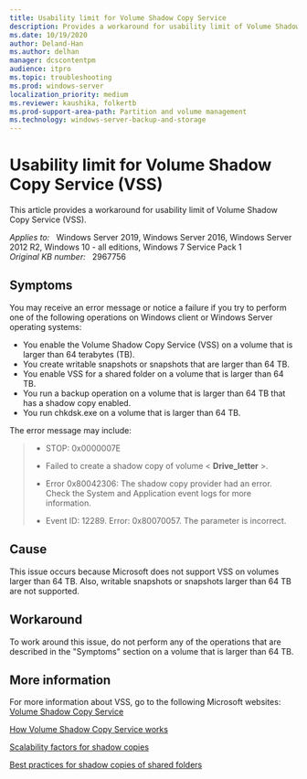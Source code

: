 ```yaml
---
title: Usability limit for Volume Shadow Copy Service
description: Provides a workaround for usability limit of Volume Shadow Copy Service (VSS).
ms.date: 10/19/2020
author: Deland-Han
ms.author: delhan 
manager: dcscontentpm
audience: itpro
ms.topic: troubleshooting
ms.prod: windows-server
localization_priority: medium
ms.reviewer: kaushika, folkertb
ms.prod-support-area-path: Partition and volume management
ms.technology: windows-server-backup-and-storage
---
```

# Usability limit for Volume Shadow Copy Service (VSS)

This article provides a workaround for usability limit of Volume Shadow Copy Service (VSS).

_Applies to:_ &nbsp; Windows Server 2019, Windows Server 2016, Windows Server 2012 R2, Windows 10 - all editions, Windows 7 Service Pack 1  
_Original KB number:_ &nbsp; 2967756

## Symptoms

You may receive an error message or notice a failure if you try to perform one of the following operations on Windows client or Windows Server operating systems:  

- You enable the Volume Shadow Copy Service (VSS) on a volume that is larger than 64 terabytes (TB).
- You create writable snapshots or snapshots that are larger than 64 TB.
- You enable VSS for a shared folder on a volume that is larger than 64 TB.
- You run a backup operation on a volume that is larger than 64 TB that has a shadow copy enabled.
- You run chkdsk.exe on a volume that is larger than 64 TB.  

The error message may include:  
>
>- STOP: 0x0000007E
>
>- Failed to create a shadow copy of volume < **Drive_letter** >.
>
>- Error 0x80042306: The shadow copy provider had an error. Check the System and Application event logs for more information.
>
>- Event ID: 12289. Error: 0x80070057. The parameter is incorrect.

## Cause

This issue occurs because Microsoft does not support VSS on volumes larger than 64 TB. Also, writable snapshots or snapshots larger than 64 TB are not supported.

## Workaround

To work around this issue, do not perform any of the operations that are described in the "Symptoms" section on a volume that is larger than 64 TB.

## More information

For more information about VSS, go to the following Microsoft websites:  
[Volume Shadow Copy Service](https://msdn.microsoft.com/library/ee923636%28v=ws.10%29.aspx)  

[How Volume Shadow Copy Service works](https://technet.microsoft.com/library/cc785914%28v=ws.10%29.aspx)  

[Scalability factors for shadow copies](https://technet.microsoft.com/library/cc755419%28v=ws.10%29.aspx)  

[Best practices for shadow copies of shared folders](https://technet.microsoft.com/library/cc753975.aspx)
